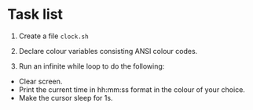 # Task list
1. Create a file ```clock.sh```

2. Declare colour variables consisting ANSI colour codes.

3. Run an infinite while loop to do the following:
- Clear screen.
- Print the current time in hh:mm:ss format in the colour of your choice.
- Make the cursor sleep for 1s.
